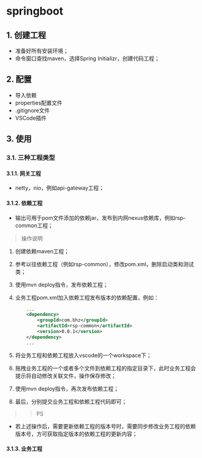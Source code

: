 # springboot

## 1. 创建工程

- 准备好所有安装环境；
- 命令窗口查找maven，选择Spring Initializr，创建代码工程；

## 2. 配置

- 导入依赖
- properties配置文件
- .gitignore文件
- VSCode插件

## 3. 使用

### 3.1. 三种工程类型

#### 3.1.1. 网关工程

- netty，nio，例如api-gateway工程；

#### 3.1.2. 依赖工程

- 输出可用于pom文件添加的依赖jar，发布到内网nexus依赖库，例如rsp-common工程；

>操作说明

1. 创建依赖maven工程；
2. 参考以往依赖工程（例如rsp-common），修改pom.xml，删除启动类和测试类；
3. 使用mvn deploy指令，发布依赖工程；
4. 业务工程pom.xml加入依赖工程发布版本的依赖配置，例如：

    ```xml
        ...
        <dependency>
            <groupId>com.bhz</groupId>
            <artifactId>rsp-common</artifactId>
            <version>0.0.1</version>
        </dependency>
        ...
    ```

5. 将业务工程和依赖工程放入vscode的一个workspace下；
6. 拖拽业务工程的一个或者多个文件到依赖工程的指定目录下，此时业务工程会提示将自动修改关联文件，操作保存修改；
7. 使用mvn deploy指令，再次发布依赖工程；
8. 最后，分别提交业务工程和依赖工程代码即可；

>>PS

- 若上述操作后，需要更新依赖工程的版本号时，需要同步修改业务工程的依赖版本号，方可获取指定版本的依赖工程的更新内容；

#### 3.1.3. 业务工程
